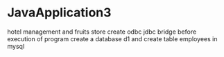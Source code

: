 # JavaApplication3
hotel management and fruits store
create odbc jdbc bridge before execution of program
create a database d1 and create table employees in mysql
